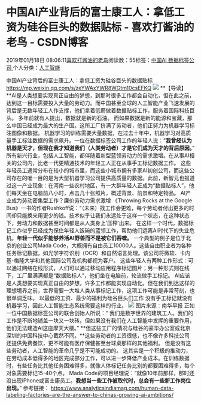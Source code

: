 
# 中国AI产业背后的富士康工人：拿低工资为硅谷巨头的数据贴标 - 喜欢打酱油的老鸟 - CSDN博客


2019年01月18日 08:06:11[喜欢打酱油的老鸟](https://me.csdn.net/weixin_42137700)阅读数：55标签：[中国AI																](https://so.csdn.net/so/search/s.do?q=中国AI&t=blog)[数据标签公司																](https://so.csdn.net/so/search/s.do?q=数据标签公司&t=blog)[
							](https://so.csdn.net/so/search/s.do?q=中国AI&t=blog)个人分类：[人工智能																](https://blog.csdn.net/weixin_42137700/article/category/7820233)


中国AI产业背后的富士康工人：拿低工资为硅谷巨头的数据贴标
https://mp.weixin.qq.com/s/zeYWAxYWR8WGtm10csEFKQ
![](https://img-blog.csdnimg.cn/20190114091924371.png?x-oss-process=image/watermark,type_ZmFuZ3poZW5naGVpdGk,shadow_10,text_aHR0cHM6Ly9ibG9nLmNzZG4ubmV0L3dlaXhpbl80MjEzNzcwMA==,size_16,color_FFFFFF,t_70)
**【导读】**AI是人类想要实现真正自由的梦想，到那时很多工作都会自动化，但在此之前，达到这一目标需要投入大量的劳动力。而中国甚至全球的人工智能产业飞速发展的背后是无数年轻工人作支撑，他们拿着低薪做着数据贴标工作，服务着国际科技巨头。
多年前就有人提出，数据就是新的石油。
而如果数据是新的能源和宝藏，那么中国已经成为最大的生产国。这所工厂挤满了劳动者，他们正努力为机器学习标注图像和数据。
机器学习的训练需要大量数据，在过去十年中，机器学习对高质量手工标注数据的需求飙升。一位在数据标签公司工作的年轻人说：“**我曾经认为机器是天才，但现在我才知道我们（人类劳动者）才是它们成为天才的背后原因。**”
所有新兴行业，包括人工智能，都伴随着新型蓝领劳动力的需求激增。在从事AI相关的公司内，比老一代更精通技术的年轻工人正在从事手工标记数据工作。
这些年轻员工通常分布在较小的城市里，而这些小城市拥有多家AI初创公司，而这些公司存在的唯一目的是为大型机器学习公司提供高质量的数据。此前，新智元也报道过这一产业现象：在河南一些农村地区，有一大群年轻人正成为“数据贴标人”，他们每天坐在电脑前八小时，点击几十张照片，概述背景、前景和特定物品。
AI产业成为劳动密集型工作？廉价劳动力需求激增
《Throwing Rocks at the Google Bus》一书的作者Rushkoff说：“（未来）找工作会更难，每个劳动者付出更多的时间却只能换来用更少的钱。技术似乎让我们永远处于这样一个状态，在这种状态下，劳动力和数据甚至时间都是从人类身上’压榨’出来。
在这样一个时代，数据标记工作似乎已经成为保住年轻人饭碗的蓝领工作，帮助他们远离AI时代下的失业危机。**年轻一代似乎能够养活AI野兽而不是被它们吞噬。**
一个典型的例子是位于北京的创业公司Mada Code，大概拥有自由员工10000人。这些自由职业者为各种任务标记数据，如光学字符识别（OCR）和自然语言处理。该公司将微软、卡内基-梅隆大学和其他国际公司及机构都视为客户。
这些年轻人有两种工作形式：可以通过网络在线形式，人们可以通过移动应用程序标记图片；另一种形式则在线下，工厂里满满都是“数据贴标人”，他们坐在电脑前，轮流做手工标记。
AI应该是人类想要实现真正自由的梦想，许多工作都能实现自动化。但在我们到达这样的理想境界之前，世界需要一大堆人类从事标记工作，这项工作可能是非常苛刻，也很单调乏味。
以最低的工资、最少的福利为硅谷巨头们工作
没有手工标记就没有机器学习，因此人工智能生态系统需要这样的行业。
![](https://img-blog.csdnimg.cn/20190114091924511.png?x-oss-process=image/watermark,type_ZmFuZ3poZW5naGVpdGk,shadow_10,text_aHR0cHM6Ly9ibG9nLmNzZG4ubmV0L3dlaXhpbl80MjEzNzcwMA==,size_16,color_FFFFFF,t_70)
图片来源：南华早报
正如一位中国数据标签公司的联合创始人所说：“ 我们是数字世界的建筑工人。我们的工作是不断地铺盖一块又一块砖。但如果没有我们在人工智能中发挥的重要作用，他们无法建造AI这座摩天大楼。”
**但这些工厂的情况与硅谷的豪华办公室或北京深圳的中国科技中心截然不同。**这些劳动者的工资很低，也不像许多科技公司还提供免费餐饮，更不可能有医疗保健甚至台球桌那样的其他福利。
但是没有这些劳动者，人工智能的革命几乎是不可能成功的。
这其实是一个积极的推动力，在劳动成本低得多的地区完成部分工作，可以进一步降低产业成本。在训练数据时，有些任务比其他任务困难得多，就像人体标记任务比别的都要困难得多，每个对象需要标记15-40个点。
Mada Code的项目经理说：“就像10年前那样，那时还没出现iPhone或富士康员工。**我想当一些工作被取代时，总会有一些新工作岗位出现。**”
参考链接：
https://www.analyticsindiamag.com/human-data-labeling-factories-are-the-answer-to-chinas-growing-ai-ambitions/



